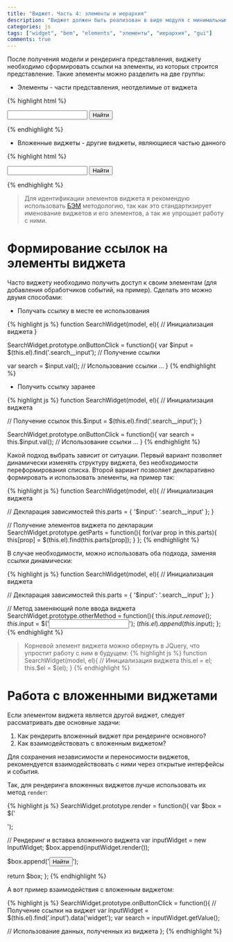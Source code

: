 ```yaml
---
title: "Виджет. Часть 4: элементы и иерархия"
description: "Виджет должен быть реализован в виде модуля с минимальными зависимостями, что позволило бы включать их друг в друга, организовывая более сложные структуры. Как это делается обсудим в данной статье..."
categories: js
tags: ["widget", "bem", "elements", "элементы", "иерархия", "gui"]
comments: true
---
```

После получения модели и рендеринга представления, виджету необходимо сформировать ссылки на элементы, из которых строится представление. Такие элементы можно разделить на две группы:

* Элементы - части представления, неотделимые от виджета

{% highlight html %}
<!-- Виджет search -->
<form class="search">
  <!-- Элемент input -->
  <input type="text" class="search__input"/>
  <!-- Элемент button -->
  <input type="button" class="search__button" value="Найти"/>
</form>
{% endhighlight %}

* Вложенные виджеты - другие виджеты, являющиеся частью данного

{% highlight html %}
<!-- Виджет search -->
<form class="search">
  <!-- Виджет input -->
  <input type="text" class="input"/>
  <!-- Элемент button -->
  <input type="button" class="search__button" value="Найти"/>
</form>
{% endhighlight %}

> Для идентификации элементов виджета я рекомендую использовать [БЭМ](https://ru.bem.info/methodology/) методологию, так как это стандартизирует именование виджетов и его элементов, а так же упрощает работу с ними.

# Формирование ссылок на элементы виджета

Часто виджету необходимо получить доступ к своим элементам (для добавления обработчиков событий, на пример). Сделать это можно двумя способами:

* Получать ссылку в месте ее использования

{% highlight js %}
function SearchWidget(model, el){
  // Инициализация виджета
}

SearchWidget.prototype.onButtonClick = function(){
  var $input = $(this.el).find('.search__input'); // Получение ссылки

  var search = $input.val(); // Использование ссылки
  ...
}
{% endhighlight %}

* Получить ссылку заранее

{% highlight js %}
function SearchWidget(model, el){
  // Инициализация виджета

  // Получение ссылок
  this.$input = $(this.el).find('.search__input');
}

SearchWidget.prototype.onButtonClick = function(){
  var search = this.$input.val(); // Использование ссылки
  ...
}
{% endhighlight %}

Какой подход выбрать зависит от ситуации. Первый вариант позволяет динамически изменять структуру виджета, без необходимости переформирования списка. Второй вариант позволяет декларативно формировать и использовать элементы, на пример так:

{% highlight js %}
function SearchWidget(model, el){
  // Инициализация виджета

  // Декларация зависимостей
  this.parts = {
    '$input': '.search__input'
  };
}

// Получение элементов виджета по декларации
SearchWidget.prototype.getParts = function(){
  for(var prop in this.parts){
    this[prop] = $(this.el).find(this.parts[prop]);
  }
};
{% endhighlight %}

В случае необходимости, можно использовать оба подхода, заменяя ссылки динамически:

{% highlight js %}
function SearchWidget(model, el){
  // Инициализация виджета

  // Декларация зависимостей
  this.parts = {
    '$input': '.search__input'
  };
}

// Метод заменяющий поле ввода виджета
SearchWidget.prototype.otherMethod = function(){
  this.$input.remove();
  this.$input = $('<input type="text" class="search__input"/>');
  $(this.el).append(this.$input);
};
{% endhighlight %}

> Корневой элемент виджета можно обернуть в JQuery, что упростит работу с ним в будущем:
{% highlight js %}
function SearchWidget(model, el){
  // Инициализация виджета
  this.el = el;
  this.$el = $(el);
}
{% endhighlight %}

# Работа с вложенными виджетами

Если элементом виджета является другой виджет, следует рассматривать две основные задачи:

1. Как рендерить вложенный виджет при рендеринге основного?
2. Как взаимодействовать с вложенным виджетом?

Для сохранения независимости и переносимости виджетов, рекомендуется взаимодействовать с ними через открытые интерфейсы и события.

Так, для рендеринга вложенных виджетов лучше использовать их метод `render`:

{% highlight js %}
SearchWidget.prototype.render = function(){
  var $box = $('<form class="search">');
  
  // Рендеринг и вставка вложенного виджета
  var inputWidget = new InputWidget;
  $box.append(inputWidget.render());

  $box.append('<input type="button" class="search__button" value="Найти"/>');

  return $box;
};
{% endhighlight %}

А вот пример взаимодействия с вложенным виджетом:

{% highlight js %}
SearchWidget.prototype.onButtonClick = function(){
  // Получение ссылки на виджет
  var inputWidget = $(this.el).find('.input').data('widget');
  var search = inputWidget.getValue();

  // Использование данных, полученных из виджета
};
{% endhighlight %}
